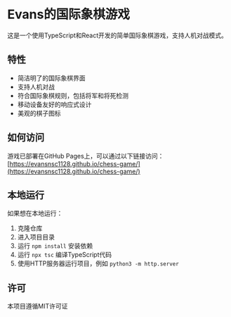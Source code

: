 # Evans的国际象棋游戏

这是一个使用TypeScript和React开发的简单国际象棋游戏，支持人机对战模式。

## 特性

- 简洁明了的国际象棋界面
- 支持人机对战
- 符合国际象棋规则，包括将军和将死检测
- 移动设备友好的响应式设计
- 美观的棋子图标

## 如何访问

游戏已部署在GitHub Pages上，可以通过以下链接访问：
[https://evansnsc1128.github.io/chess-game/](https://evansnsc1128.github.io/chess-game/)

## 本地运行

如果想在本地运行：

1. 克隆仓库
2. 进入项目目录
3. 运行 `npm install` 安装依赖
4. 运行 `npx tsc` 编译TypeScript代码
5. 使用HTTP服务器运行项目，例如 `python3 -m http.server`

## 许可

本项目遵循MIT许可证 